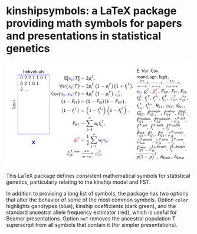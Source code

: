 # kinshipsymbols: a LaTeX package providing math symbols for papers and presentations in statistical genetics

![Preview of examples/test-color.pdf](examples/test-color.png)

This LaTeX package defines consistent mathematical symbols for statistical genetics, particularly relating to the kinship model and FST.

In addition to providing a long list of symbols, the package has two options that alter the behavior of some of the most common symbols.
Option `color` highlights genotypes (blue), kinship coefficients (dark green), and the standard ancestral allele frequency estimator (red), which is useful for Beamer presentations.
Option `noT` removes the ancestral population T superscript from all symbols that contain it (for simpler presentations).
